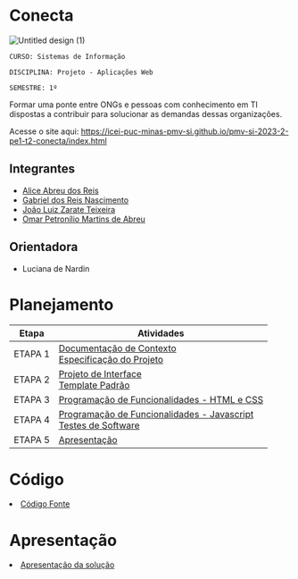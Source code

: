 # Conecta

![Untitled design (1)](https://github.com/ICEI-PUC-Minas-PMV-SI/pmv-si-2023-2-pe1-t2-conecta/assets/141672388/e459bcb5-6767-4905-a76e-d771fce974f9)


`CURSO: Sistemas de Informação`

`DISCIPLINA: Projeto - Aplicações Web`

`SEMESTRE: 1º`

Formar uma ponte entre ONGs e pessoas com conhecimento em TI dispostas a contribuir para solucionar as demandas dessas organizações.

Acesse o site aqui: https://icei-puc-minas-pmv-si.github.io/pmv-si-2023-2-pe1-t2-conecta/index.html

## Integrantes

* [Alice Abreu dos Reis](https://github.com/aliceabreu)
* [Gabriel dos Reis Nascimento](https://github.com/gabrielrnascimento)
* [João Luiz Zarate Teixeira](https://github.com/joaozarate)
* [Omar Petronílio Martins de Abreu](https://github.com/arondightt)

## Orientadora

* Luciana de Nardin

# Planejamento

| Etapa         | Atividades |
|  :----:   | ----------- |
| ETAPA 1         |[Documentação de Contexto](docs/context.md) <br> [Especificação do Projeto](docs/especification.md) |
| ETAPA 2         |[Projeto de Interface](docs/interface.md) <br> [Template Padrão](docs/template.md) |
| ETAPA 3         |[Programação de Funcionalidades - HTML e CSS](docs/development.md) |
| ETAPA 4        |[Programação de Funcionalidades - Javascript](docs/development.md) <br> [Testes de Software ](docs/tests.md) |
| ETAPA 5         | [Apresentação](presentation/README.md) |

# Código

<li><a href="src/README.md"> Código Fonte</a></li>

# Apresentação

<li><a href="presentation/README.md"> Apresentação da solução</a></li>
